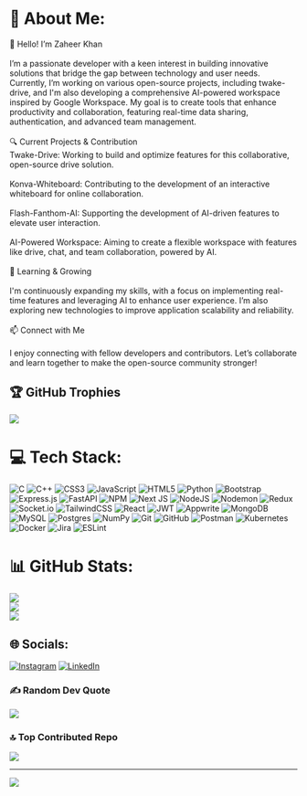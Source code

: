 # 💫 About Me:
👋 Hello! I’m Zaheer Khan<br><br>I’m a passionate developer with a keen interest in building innovative solutions that bridge the gap between technology and user needs. Currently, I’m working on various open-source projects, including twake-drive, and I'm also developing a comprehensive AI-powered workspace inspired by Google Workspace. My goal is to create tools that enhance productivity and collaboration, featuring real-time data sharing, authentication, and advanced team management.<br><br>🔍 Current Projects & Contribution<br>Twake-Drive: Working to build and optimize features for this collaborative, open-source drive solution.<br><br>Konva-Whiteboard: Contributing to the development of an interactive whiteboard for online collaboration.<br><br>Flash-Fanthom-AI: Supporting the development of AI-driven features to elevate user interaction.<br><br>AI-Powered Workspace: Aiming to create a flexible workspace with features like drive, chat, and team collaboration, powered by AI.<br><br>🌱 Learning & Growing<br><br>I'm continuously expanding my skills, with a focus on implementing real-time features and leveraging AI to enhance user experience. I’m also exploring new technologies to improve application scalability and reliability.<br><br>📫 Connect with Me<br><br>I enjoy connecting with fellow developers and contributors. Let’s collaborate and learn together to make the open-source community stronger!


## 🏆 GitHub Trophies
![](https://github-profile-trophy.vercel.app/?username=zaheer-Khan3260&theme=radical&no-frame=false&no-bg=false&margin-w=4)



# 💻 Tech Stack:
![C](https://img.shields.io/badge/c-%2300599C.svg?style=plastic&logo=c&logoColor=white) ![C++](https://img.shields.io/badge/c++-%2300599C.svg?style=plastic&logo=c%2B%2B&logoColor=white) ![CSS3](https://img.shields.io/badge/css3-%231572B6.svg?style=plastic&logo=css3&logoColor=white) ![JavaScript](https://img.shields.io/badge/javascript-%23323330.svg?style=plastic&logo=javascript&logoColor=%23F7DF1E) ![HTML5](https://img.shields.io/badge/html5-%23E34F26.svg?style=plastic&logo=html5&logoColor=white) ![Python](https://img.shields.io/badge/python-3670A0?style=plastic&logo=python&logoColor=ffdd54) ![Bootstrap](https://img.shields.io/badge/bootstrap-%238511FA.svg?style=plastic&logo=bootstrap&logoColor=white) ![Express.js](https://img.shields.io/badge/express.js-%23404d59.svg?style=plastic&logo=express&logoColor=%2361DAFB) ![FastAPI](https://img.shields.io/badge/FastAPI-005571?style=plastic&logo=fastapi) ![NPM](https://img.shields.io/badge/NPM-%23CB3837.svg?style=plastic&logo=npm&logoColor=white) ![Next JS](https://img.shields.io/badge/Next-black?style=plastic&logo=next.js&logoColor=white) ![NodeJS](https://img.shields.io/badge/node.js-6DA55F?style=plastic&logo=node.js&logoColor=white) ![Nodemon](https://img.shields.io/badge/NODEMON-%23323330.svg?style=plastic&logo=nodemon&logoColor=%BBDEAD) ![Redux](https://img.shields.io/badge/redux-%23593d88.svg?style=plastic&logo=redux&logoColor=white) ![Socket.io](https://img.shields.io/badge/Socket.io-black?style=plastic&logo=socket.io&badgeColor=010101) ![TailwindCSS](https://img.shields.io/badge/tailwindcss-%2338B2AC.svg?style=plastic&logo=tailwind-css&logoColor=white) ![React](https://img.shields.io/badge/react-%2320232a.svg?style=plastic&logo=react&logoColor=%2361DAFB) ![JWT](https://img.shields.io/badge/JWT-black?style=plastic&logo=JSON%20web%20tokens) ![Appwrite](https://img.shields.io/badge/Appwrite-%23FD366E.svg?style=plastic&logo=appwrite&logoColor=white) ![MongoDB](https://img.shields.io/badge/MongoDB-%234ea94b.svg?style=plastic&logo=mongodb&logoColor=white) ![MySQL](https://img.shields.io/badge/mysql-4479A1.svg?style=plastic&logo=mysql&logoColor=white) ![Postgres](https://img.shields.io/badge/postgres-%23316192.svg?style=plastic&logo=postgresql&logoColor=white) ![NumPy](https://img.shields.io/badge/numpy-%23013243.svg?style=plastic&logo=numpy&logoColor=white) ![Git](https://img.shields.io/badge/git-%23F05033.svg?style=plastic&logo=git&logoColor=white) ![GitHub](https://img.shields.io/badge/github-%23121011.svg?style=plastic&logo=github&logoColor=white) ![Postman](https://img.shields.io/badge/Postman-FF6C37?style=plastic&logo=postman&logoColor=white) ![Kubernetes](https://img.shields.io/badge/kubernetes-%23326ce5.svg?style=plastic&logo=kubernetes&logoColor=white) ![Docker](https://img.shields.io/badge/docker-%230db7ed.svg?style=plastic&logo=docker&logoColor=white) ![Jira](https://img.shields.io/badge/jira-%230A0FFF.svg?style=plastic&logo=jira&logoColor=white) ![ESLint](https://img.shields.io/badge/ESLint-4B3263?style=plastic&logo=eslint&logoColor=white)


# 📊 GitHub Stats:
![](https://github-readme-stats.vercel.app/api?username=zaheer-Khan3260&theme=radical&hide_border=false&include_all_commits=true&count_private=true)<br/>
![](https://github-readme-streak-stats.herokuapp.com/?user=zaheer-Khan3260&theme=radical&hide_border=false)<br/>
![](https://github-readme-stats.vercel.app/api/top-langs/?username=zaheer-Khan3260&theme=radical&hide_border=false&include_all_commits=true&count_private=true&layout=compact)

## 🌐 Socials:
[![Instagram](https://img.shields.io/badge/Instagram-%23E4405F.svg?logo=Instagram&logoColor=white)](https://instagram.com/zaheer3260_) [![LinkedIn](https://img.shields.io/badge/LinkedIn-%230077B5.svg?logo=linkedin&logoColor=white)](https://linkedin.com/in/zaheer-khan-926487272) 

### ✍️ Random Dev Quote
![](https://quotes-github-readme.vercel.app/api?type=horizontal&theme=radical)

### 🔝 Top Contributed Repo
![](https://github-contributor-stats.vercel.app/api?username=zaheer-Khan3260&limit=5&theme=radical&combine_all_yearly_contributions=true)

---
[![](https://visitcount.itsvg.in/api?id=zaheer-Khan3260&icon=5&color=6)](https://visitcount.itsvg.in)

<!-- Proudly created with GPRM ( https://gprm.itsvg.in ) -->
